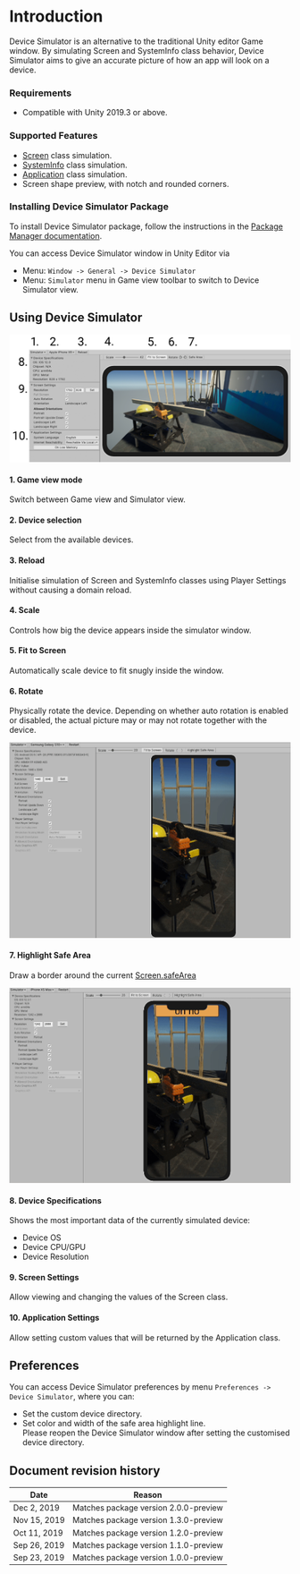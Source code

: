 # Introduction

Device Simulator is an alternative to the traditional Unity editor Game window. By simulating Screen and SystemInfo class behavior, Device Simulator aims to give an accurate picture of how an app will look on a device.

### Requirements
- Compatible with Unity 2019.3 or above.

### Supported Features
- [Screen](https://docs.unity3d.com/ScriptReference/Screen.html) class simulation.
- [SystemInfo](https://docs.unity3d.com/ScriptReference/SystemInfo.html) class simulation.
- [Application](https://docs.unity3d.com/ScriptReference/Application.html) class simulation.
- Screen shape preview, with notch and rounded corners.

### Installing Device Simulator Package
To install Device Simulator package, follow the instructions in the [Package Manager documentation](https://docs.unity3d.com/Packages/com.unity.package-manager-ui@latest/index.html).

You can access Device Simulator window in Unity Editor via
- Menu: `Window -> General -> Device Simulator`
- Menu: `Simulator` menu in Game view toolbar to switch to Device Simulator view.

## Using Device Simulator

![Device Simulator window](images/WindowParts.png)

#### 1. Game view mode
Switch between Game view and Simulator view.

#### 2. Device selection
Select from the available devices.

#### 3. Reload
Initialise simulation of Screen and SystemInfo classes using Player Settings without causing a domain reload.

#### 4. Scale
Controls how big the device appears inside the simulator window.

#### 5. Fit to Screen
Automatically scale device to fit snugly inside the window.

#### 6. Rotate
Physically rotate the device. Depending on whether auto rotation is enabled or disabled, the actual picture may or may not rotate together with the device.

![Highlight Safe Area](images/DeviceRotation.gif)

#### 7. Highlight Safe Area
Draw a border around the current [Screen.safeArea](https://docs.unity3d.com/ScriptReference/Screen-safeArea.html)

![Highlight Safe Area](images/HighlightSafeArea.gif)

#### 8. Device Specifications
Shows the most important data of the currently simulated device:
- Device OS
- Device CPU/GPU
- Device Resolution

#### 9. Screen Settings
Allow viewing and changing the values of the Screen class.

#### 10. Application Settings
Allow setting custom values that will be returned by the Application class.

## Preferences
You can access Device Simulator preferences by menu `Preferences -> Device Simulator`, where you can:
- Set the custom device directory.
- Set color and width of the safe area highlight line.\
  Please reopen the Device Simulator window after setting the customised device directory.

## Document revision history
|Date|Reason|
|---|---|
|Dec 2, 2019|Matches package version 2.0.0-preview|
|Nov 15, 2019|Matches package version 1.3.0-preview|
|Oct 11, 2019|Matches package version 1.2.0-preview|
|Sep 26, 2019|Matches package version 1.1.0-preview|
|Sep 23, 2019|Matches package version 1.0.0-preview|
